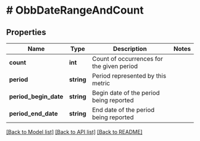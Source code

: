 # # ObbDateRangeAndCount

## Properties

Name | Type | Description | Notes
------------ | ------------- | ------------- | -------------
**count** | **int** | Count of occurrences for the given period |
**period** | **string** | Period represented by this metric |
**period_begin_date** | **string** | Begin date of the period being reported |
**period_end_date** | **string** | End date of the period being reported |

[[Back to Model list]](../../README.md#models) [[Back to API list]](../../README.md#endpoints) [[Back to README]](../../README.md)
